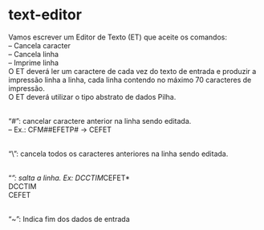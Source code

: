 # text-editor
Vamos escrever um Editor de Texto (ET) que aceite os
comandos:<br/>
– Cancela caracter<br/>
– Cancela linha<br/>
– Imprime linha<br/>
O ET deverá ler um caractere de cada vez do texto de
entrada e produzir a impressão linha a linha, cada linha
contendo no máximo 70 caracteres de impressão.<br/>
O ET deverá utilizar o tipo abstrato de dados Pilha.<br/><br/>

“#”: cancelar caractere anterior na linha sendo
editada.<br/>
– Ex.: CFM##EFETP# → CEFET<br/><br/>

“\”: cancela todos os caracteres anteriores na linha
sendo editada.<br/><br/>

“*”: salta a linha. Ex: DCCTIM*CEFET*<br/>
DCCTIM<br/>
CEFET<br/><br/>

“~”: Indica fim dos dados de entrada
